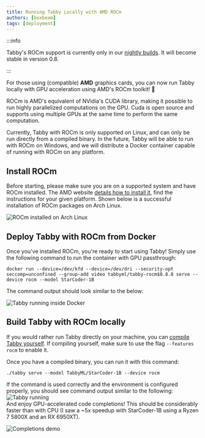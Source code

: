 ```yaml
---
title: Running Tabby Locally with AMD ROCm
authors: [boxbeam]
tags: [deployment]
---
```


:::info

Tabby's ROCm support is currently only in our [nightly builds](https://github.com/TabbyML/tabby/releases/tag/nightly). It will become stable in version 0.8.

:::

For those using (compatible) **AMD** graphics cards, you can now run Tabby locally with GPU acceleration using AMD's ROCm toolkit! 🎉

ROCm is AMD's equivalent of NVidia's CUDA library, making it possible to run highly parallelized computations on the GPU. Cuda is open source and supports using multiple GPUs at the same time to perform the same computation.

Currently, Tabby with ROCm is only supported on Linux, and can only be run directly from a compiled binary. In the future, Tabby will be able to run with ROCm on Windows, and we will distribute a Docker container capable of running with ROCm on any platform.

## Install ROCm

Before starting, please make sure you are on a supported system and have ROCm installed. The AMD website [details how to install it](https://rocm.docs.amd.com/projects/install-on-linux/en/latest/tutorial/install-overview.html), find the instructions for your given platform. Shown below is a successful installation of ROCm packages on Arch Linux.

![ROCm installed on Arch Linux](./rocm-packages.png)

## Deploy Tabby with ROCm from Docker

Once you've installed ROCm, you're ready to start using Tabby! Simply use the following command to run the container with GPU passthrough:

```
docker run --device=/dev/kfd --device=/dev/dri --security-opt seccomp=unconfined --group-add video tabbyml/tabby-rocm$0.8.8 serve --device rocm --model StarCoder-1B
```

The command output should look similar to the below:

![Tabby running inside Docker](./tabby-rocm-docker.png)

## Build Tabby with ROCm locally

If you would rather run Tabby directly on your machine, you can [compile Tabby yourself](https://github.com/TabbyML/tabby/blob/main/CONTRIBUTING.md#local-setup). If compiling yourself, make sure to use the flag `--features rocm` to enable it.

Once you have a compiled binary, you can run it with this command:

```
./tabby serve --model TabbyML/StarCoder-1B --device rocm
```

If the command is used correctly and the environment is configured properly, you should see command output similar to the following:  
![Tabby running](./tabby-running.png)  
And enjoy GPU-accelerated code completions! This should be considerably faster than with CPU (I saw a ~5x speedup with StarCoder-1B using a Ryzen 7 5800X and an RX 6950XT).

![Completions demo](./using-completions.png)
